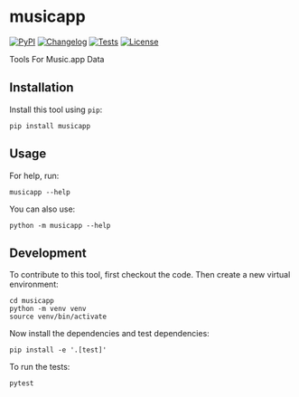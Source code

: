 # musicapp

[![PyPI](https://img.shields.io/pypi/v/musicapp.svg)](https://pypi.org/project/musicapp/)
[![Changelog](https://img.shields.io/github/v/release/crossjam/musicapp?include_prereleases&label=changelog)](https://github.com/crossjam/musicapp/releases)
[![Tests](https://github.com/crossjam/musicapp/workflows/Test/badge.svg)](https://github.com/crossjam/musicapp/actions?query=workflow%3ATest)
[![License](https://img.shields.io/badge/license-Apache%202.0-blue.svg)](https://github.com/crossjam/musicapp/blob/master/LICENSE)

Tools For Music.app Data

## Installation

Install this tool using `pip`:

    pip install musicapp

## Usage

For help, run:

    musicapp --help

You can also use:

    python -m musicapp --help

## Development

To contribute to this tool, first checkout the code. Then create a new virtual environment:

    cd musicapp
    python -m venv venv
    source venv/bin/activate

Now install the dependencies and test dependencies:

    pip install -e '.[test]'

To run the tests:

    pytest
